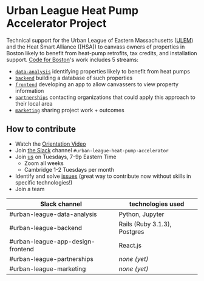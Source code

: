 # Urban League Heat Pump Accelerator Project

Technical support for the Urban League of Eastern Massachusetts ([ULEM](https://www.ulem.org/)) and the Heat Smart Alliance ([HSA]) to canvass owners of properties in Boston likely to benefit from heat-pump retrofits, tax credits, and installation support.
[Code for Boston](https://www.codeforboston.org/)'s work includes 5 streams:

* [`data-analysis`](/data-analysis/) identifying properties likely to benefit from heat pumps
* [`backend`](/backend/) building a database of such properties
* [`frontend`](/frontend/) developing an app to allow canvassers to view property information
* [`partnerships`](/partnerships/) contacting organizations that could apply this approach to their local area
* [`marketing`](/marketing/) sharing project work + outcomes


## How to contribute
* Watch the [Orientation Video](https://www.youtube.com/watch?v=xSDioDavOsw)
* Join [the Slack](https://communityinviter.com/apps/cfb-public/default-badge) channel `#urban-league-heat-pump-accelerator`
* Join [us](https://www.meetup.com/Code-for-Boston/) on Tuesdays, 7-9p Eastern Time
    + Zoom all weeks
    + Cambridge 1-2 Tuesdays per month
* Identify and solve [issues](https://github.com/codeforboston/urban-league-heat-pump-accelerator/issues) (great way to contribute now without skills in specific technologies!)
* Join a team

| Slack channel                     | technologies used            |
|-----------------------------------|------------------------------|
| #urban-league-data-analysis       | Python, Jupyter              |
| #urban-league-backend | Rails (Ruby 3.1.3), Postgres |
| #urban-league-app-design-frontend | React.js                     |
| #urban-league-partnerships        | *none (yet)*                 |
| #urban-league-marketing           | *none (yet)*                 |

